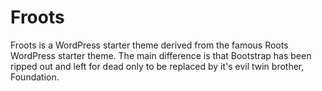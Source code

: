 Froots
======

Froots is a WordPress starter theme derived from the famous Roots WordPress starter theme. The main difference is that Bootstrap has been ripped out and left for dead only to be replaced by it's evil twin brother, Foundation.
